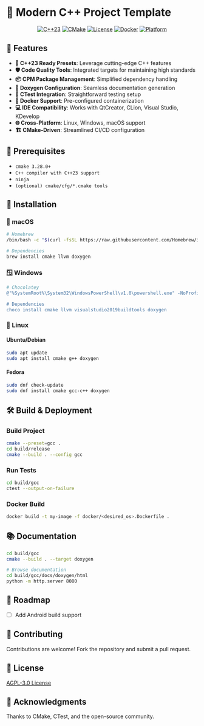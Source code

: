 # 🚀 Modern C++ Project Template

<div align="center">

[![C++23](https://img.shields.io/badge/C%2B%2B-23-blue?style=for-the-badge&logo=c%2B%2B)](https://en.cppreference.com/w/cpp/compiler_support)
[![CMake](https://img.shields.io/badge/CMake-3.25.0+-brightgreen?style=for-the-badge&logo=cmake)](https://cmake.org)
[![License](https://img.shields.io/badge/License-AGPL--3.0-red?style=for-the-badge)](https://www.gnu.org/licenses/agpl-3.0.en.html)
[![Docker](https://img.shields.io/badge/Docker-Ready-blue?style=for-the-badge&logo=docker)](https://www.docker.com)
[![Platform](https://img.shields.io/badge/Platforms-Linux%20%7C%20Windows%20%7C%20macOS-lightgrey?style=for-the-badge)](https://github.com/geugenm/template-cpp-project)

</div>

## 🌟 Features

- **🔬 C++23 Ready Presets**: Leverage cutting-edge C++ features
- **🛡️ Code Quality Tools**: Integrated targets for maintaining high standards
- **📦 CPM Package Management**: Simplified dependency handling
- **📄 Doxygen Configuration**: Seamless documentation generation
- **🧪 CTest Integration**: Straightforward testing setup
- **🐳 Docker Support**: Pre-configured containerization
- **💻 IDE Compatibility**: Works with QtCreator, CLion, Visual Studio, KDevelop
- **🌐 Cross-Platform**: Linux, Windows, macOS support
- **🏗️ CMake-Driven**: Streamlined CI/CD configuration

## 🚧 Prerequisites

- `cmake 3.28.0+`
- `C++ compiler with C++23 support`
- `ninja`
- `(optional) cmake/cfg/*.cmake tools`

## 💾 Installation

### 🍎 macOS

```bash
# Homebrew
/bin/bash -c "$(curl -fsSL https://raw.githubusercontent.com/Homebrew/install/HEAD/install.sh)"

# Dependencies
brew install cmake llvm doxygen
```

### 🪟 Windows

```powershell
# Chocolatey
@"%SystemRoot%\System32\WindowsPowerShell\v1.0\powershell.exe" -NoProfile -InputFormat None -ExecutionPolicy Bypass -Command "iex ((New-Object System.Net.WebClient).DownloadString('https://chocolatey.org/install.ps1'))" && SET "PATH=%PATH%;%ALLUSERSPROFILE%\chocolatey\bin"

# Dependencies
choco install cmake llvm visualstudio2019buildtools doxygen
```

### 🐧 Linux

#### Ubuntu/Debian

```bash
sudo apt update
sudo apt install cmake g++ doxygen
```

#### Fedora

```bash
sudo dnf check-update
sudo dnf install cmake gcc-c++ doxygen
```

## 🛠️ Build & Deployment

### Build Project

```bash
cmake --preset=gcc .
cd build/release
cmake --build . --config gcc
```

### Run Tests

```bash
cd build/gcc
ctest --output-on-failure
```

### Docker Build

```bash
docker build -t my-image -f docker/<desired_os>.Dockerfile .
```

## 📚 Documentation

```bash
cd build/gcc
cmake --build . --target doxygen

# Browse documentation
cd build/gcc/docs/doxygen/html
python -m http.server 8080
```

## 🚧 Roadmap

- [ ] Add Android build support

## 🤝 Contributing

Contributions are welcome! Fork the repository and submit a pull request.

## 📄 License

[AGPL-3.0 License](license)

## 🙏 Acknowledgments

Thanks to CMake, CTest, and the open-source community.
